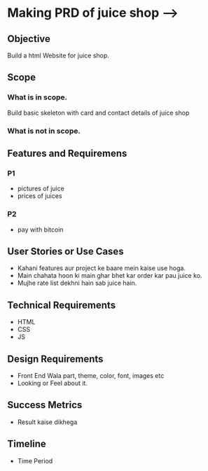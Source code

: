 # Making PRD of juice shop -->

## Objective

Build a html Website for juice shop.

## Scope 

### What is in scope.
Build basic skeleton with card and contact details of juice shop

### What is not in scope.

## Features and Requiremens

### P1
- pictures of juice
- prices of juices

### P2
- pay with bitcoin 
## User Stories or Use Cases 
- Kahani features aur project ke baare mein kaise use hoga.
- Main chahata hoon ki main ghar bhet kar order kar pau juice ko.
- Mujhe rate list dekhni hain sab juice hain.

## Technical Requirements
- HTML
- CSS
- JS

## Design Requirements
- Front End Wala part, theme, color, font, images etc
- Looking or Feel about it.

## Success Metrics
- Result kaise dikhega
## Timeline 
- Time Period